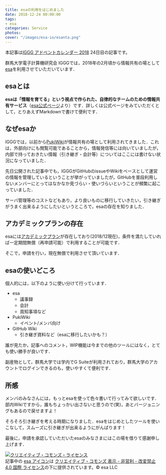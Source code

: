 ```yaml
---
title: esaの利用をはじめました
date: 2018-12-24 00:00:00
tags:
- esa
categories: Service
photos:
cover: "/images/esa-io/esanta.png"
---
```


本記事は[IGGG アドベントカレンダー 2018](http://www.adventar.org/calendars/3217) 24日目の記事です。

群馬大学電子計算機研究会 IGGGでは，2018年の2月頃から情報共有の場として[esa](https://esa.io/)を利用させていただいています．

## esaとは
**esaは「情報を育てる」という視点で作られた、自律的なチームのための情報共有サービス**（[esa公式ページ](https://esa.io/)より）です．詳しくは公式ページをみていただくとして，とりあえずMarkdownで書けて便利です．

## なぜesaか
IGGGでは，以前から[PukiWiki](https://www.iggg.org/wiki/)が情報共有の場として利用されてきました．これは，外部向けにも閲覧可能であることから，情報発信等には向いていましたが，内部で持っておきたい情報（引き継ぎ・会計等）についてはここには書けない状況になっていました．

先日公開された記事中でも，IGGGがGitHubのissueやWikiをベースとして運営の情報を管理しているということが挙がっていましたが，GitHubを普段利用しないメンバーにとってはなかなか見づらい・使いづらいということが頻繁に起こっていました．

サーバ管理等のコストなどもあり，より良いものに移行していきたい，引き継ぎがうまく出来るようにしたいというところで，esaの存在を知りました．

## アカデミックプランの存在
esaには[アカデミックプラン](https://docs.esa.io/posts/129)が存在しており(2018/12現在)，条件を満たしていれば一定期間無償（再申請可能）で利用することが可能です．

そこで，申請を行い，現在無償で利用させて頂いています．

## esaの使いどころ
個人的には，以下のように使い分けて行っています．

- esa
	- 議事録
	- 会計
	- 周知事項など
- PukiWiki
	- イベント/メンバ向け
- GitHub Wiki
	- 引き継ぎ資料など（esaに移行したいかも？）

誰が見たか，記事へのコメント，WIP機能は今までの他のツールにはなく，とても使い勝手が良いです．

副産物として，群馬大学では学内でG Suiteが利用されており，群馬大学のアカウントでログインできるのも，使いやすくて便利です．

## 所感
メンバのみなさんには，もっとesaを使って色々書いて行ってみて欲しいです．部内Wikiですから，誰もちょっかい出さないと思うので(笑)，あとバージョニングもあるので戻せますよ！

そろそろ引き継ぎを考える時期になりました．esaをはじめとしたツールを使いこなして，スムーズに引き継ぎが出来るようにがんばります！

最後に，申請を承認していただいたesaのみなさまにはこの場を借りて感謝申し上げます．

<a rel="license" href="http://creativecommons.org/licenses/by-nc-nd/4.0/"><img alt="クリエイティブ・コモンズ・ライセンス" style="border-width:0" src="https://i.creativecommons.org/l/by-nc-nd/4.0/88x31.png" /></a><br />記事中の <a href="https://docs.esa.io/posts/79">esa アイコン</a>は <a rel="license" href="http://creativecommons.org/licenses/by-nc-nd/4.0/">クリエイティブ・コモンズ 表示 - 非営利 - 改変禁止 4.0 国際 ライセンス</a>の下に提供されています。© esa LLC